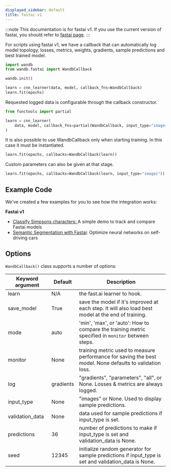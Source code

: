 ```yaml
---
displayed_sidebar: default
title: fastai v1
---
```


:::note
This documentation is for fastai v1.
If you use the current version of fastai, you should refer to [fastai page](../intro.md).
:::

For scripts using fastai v1, we have a callback that can automatically log model topology, losses, metrics, weights, gradients, sample predictions and best trained model.

```python
import wandb
from wandb.fastai import WandbCallback

wandb.init()

learn = cnn_learner(data, model, callback_fns=WandbCallback)
learn.fit(epochs)
```

Requested logged data is configurable through the callback constructor.

```python
from functools import partial

learn = cnn_learner(
    data, model, callback_fns=partial(WandbCallback, input_type="images")
)
```

It is also possible to use WandbCallback only when starting training. In this case it must be instantiated.

```python
learn.fit(epochs, callbacks=WandbCallback(learn))
```

Custom parameters can also be given at that stage.

```python
learn.fit(epochs, callbacks=WandbCallback(learn, input_type="images"))
```

## Example Code

We've created a few examples for you to see how the integration works:

**Fastai v1**

* [Classify Simpsons characters](https://github.com/borisdayma/simpsons-fastai)[: ](https://app.wandb.ai/jxmorris12/huggingface-demo/reports/A-Step-by-Step-Guide-to-Tracking-Hugging-Face-Model-Performance--VmlldzoxMDE2MTU)A simple demo to track and compare Fastai models
* [Semantic Segmentation with Fastai](https://github.com/borisdayma/semantic-segmentation): Optimize neural networks on self-driving cars

## Options

`WandbCallback()` class supports a number of options:

| Keyword argument | Default   | Description                                                                                              |
| ---------------- | --------- | -------------------------------------------------------------------------------------------------------- |
| learn            | N/A       | the fast.ai learner to hook.                                                                             |
| save_model       | True      | save the model if it's improved at each step. It will also load best model at the end of training.       |
| mode             | auto      | 'min', 'max', or 'auto': How to compare the training metric specified in `monitor` between steps.        |
| monitor          | None      | training metric used to measure performance for saving the best model. None defaults to validation loss. |
| log              | gradients | "gradients", "parameters", "all", or None. Losses & metrics are always logged.                           |
| input_type       | None      | "images" or None. Used to display sample predictions.                                                    |
| validation_data  | None      | data used for sample predictions if input_type is set.                                                   |
| predictions      | 36        | number of predictions to make if input_type is set and validation_data is None.                          |
| seed             | 12345     | initialize random generator for sample predictions if input_type is set and validation_data is None.     |
